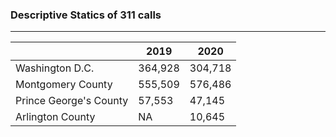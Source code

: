 ### Descriptive Statics of 311 calls
---
|                        | 2019    | 2020    |
|------------------------|---------|---------|
| Washington D.C.        | 364,928 | 304,718 | 
| Montgomery County      | 555,509 | 576,486 |         
| Prince George's County | 57,553  | 47,145  |
| Arlington County       |   NA    | 10,645  | 

